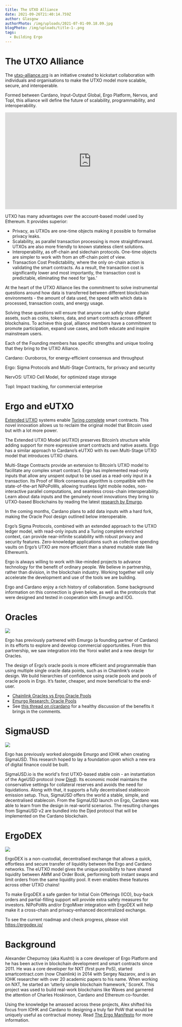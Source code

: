 ```yaml
---
title: The UTXO Alliance
date: 2021-09-26T21:40:14.759Z
author: Glasgow
authorPhoto: /img/uploads/2021-07-01-09.18.09.jpg
blogPhoto: /img/uploads/title-1-.png
tags:
  - Building Ergo
---
```

# The UTXO Alliance

The [utxo-alliance.org](https://utxo-alliance.org/) is an initiative created to kickstart collaboration with individuals and organisations to make the UTXO model more scalable, secure, and interoperable.

Formed between Cardano, Input-Output Global, Ergo Platform, Nervos, and Topl, this alliance will define the future of scalability, programmability, and interoperability. 

<iframe width="560" height="315" src="https://www.youtube.com/embed/PJfwhkPs2J4" title="YouTube video player" frameborder="0" allow="accelerometer; autoplay; clipboard-write; encrypted-media; gyroscope; picture-in-picture" allowfullscreen></iframe>

UTXO has many advantages over the account-based model used by Ethereum. It provides superior:

* Privacy, as UTXOs are one-time objects making it possible to formalise privacy leaks.
* Scalability, as parallel transaction processing is more straightforward. UTXOs are also more friendly to known stateless client solutions.
* Interoperability, as off-chain and sidechain protocols. One-time objects are simpler to work with from an off-chain point of view.
* Transaction Cost Predictability, where the only on-chain action is validating the smart contracts. As a result, the transaction cost is significantly lower and most importantly, the transaction cost is predictable, eliminating the need for ‘gas.’

At the heart of the UTXO Alliance lies the commitment to solve instrumental questions around how data is transferred between different blockchain environments - the amount of data used, the speed with which data is processed, transaction costs, and energy usage.

Solving these questions will ensure that anyone can safely share digital assets, such as coins, tokens, data, and smart contracts across different blockchains. To achieve this goal, alliance members have a commitment to promote participation, expand use cases, and both educate and inspire mainstream users.

Each of the Founding members has specific strengths and unique tooling that they bring to the UTXO Alliance.

Cardano: Ouroboros, for energy-efficient consensus and throughput

Ergo: Sigma Protocols and Multi-Stage Contracts, for privacy and security

NervOS: UTXO Cell Model, for optimized stage storage

Topl: Impact tracking, for commercial enterprise

# Ergo and eUTXO

[Extended UTXO](https://iohk.io/en/research/library/papers/the-extended-utxo-model/) systems enable [Turing complete](https://arxiv.org/abs/1806.10116) smart contracts. This novel innovation allows us to reclaim the original model that Bitcoin used but with a lot more power.

The Extended UTXO Model (eUTXO) preserves Bitcoin’s structure while adding support for more expressive smart contracts and native assets. Ergo has a similar approach to Cardano’s eUTXO with its own Multi-Stage UTXO model that introduces UTXO chains. 

Multi-Stage Contracts provide an extension to Bitcoin’s UTXO model to facilitate any complex smart contract. Ergo has implemented read-only inputs that allow any unspent output to be used as a read-only input in a transaction. Its Proof of Work consensus algorithm is compatible with the state-of-the-art NiPoPoWs, allowing trustless light mobile nodes, non-interactive parallel computations, and seamless cross-chain interoperability. Learn about data inputs and the genuinely novel innovations they bring to UTXO-based Blockchains by reading the latest [research by Emurgo](https://github.com/Emurgo/Emurgo-Research/blob/master/smart-contracts/Unlocking%20The%20Potential%20Of%20The%20UTXO%20Model.md).

In the coming months, Cardano plans to add data inputs with a hard fork, making the Oracle Pool design outlined below interoperable.

Ergo’s Sigma Protocols, combined with an extended approach to the UTXO ledger model, with read-only inputs and a Turing complete enriched context, can provide near-infinite scalability with robust privacy and security features. Zero-knowledge applications such as collective spending vaults on Ergo’s UTXO are more efficient than a shared mutable state like Ethereum’s.

Ergo is always willing to work with like-minded projects to advance technology for the benefit of ordinary people. We believe in partnership, rather than division, in the blockchain industry. Working together will only accelerate the development and use of the tools we are building.

Ergo and Cardano enjoy a rich history of collaboration. Some background information on this connection is given below, as well as the protocols that were designed and tested in cooperation with Emurgo and IOG.

# Oracles

![](https://lh5.googleusercontent.com/GavnzBX5QakWnKS2CIyP8iWJ2u66_hQL9uCQyDhMabT9LQW_gVqXOIEghgOOA6W5u3Nkm212FXjaBzzMp1p3AuMLbLI2eI7v5EjeuRU_H0TVZmUc5UgOKjLYWPJNNxhro47Ic_j2=s0)

Ergo has previously partnered with Emurgo (a founding partner of Cardano) in its efforts to explore and develop commercial opportunities. From this partnership, we saw integration into the Yoroi wallet and a new design for Oracles. 

The design of Ergo’s oracle pools is more efficient and programmable than using multiple single oracle data points, such as in Chainlink’s oracle design. We build hierarchies of confidence using oracle pools and pools of oracle pools in Ergo. It’s faster, cheaper, and more beneficial to the end-user.

* [Chainlink Oracles vs Ergo Oracle Pools](https://ergoplatform.org/en/blog/2021-04-27-chainlink-oracles-vs-ergo-oracle-pools/)
* [Emurgo Research: Oracle Pools](https://github.com/Emurgo/Emurgo-Research/blob/master/oracles/Oracle-Pools.md)
* See [this thread on r/cardano](https://www.reddit.com/r/cardano/comments/hgdy1d/emurgo_new_research_released_presenting_a_brand/) for a healthy discussion of the benefits it brings in the comments.

# SigmaUSD 

![](https://lh3.googleusercontent.com/2G2DaB_h6r3NM5Xl4ijvrd1Nwg92sOR4vfL16aQnAW94v9zxuV6cOOrIzucJi0Sl98jJqLFzIvDUOg165E8OCc48M6Yaarq01Cm_AVarnT5-0AgMhHBFGV4LjNfFhAtzw-xgAM48=s0)

Ergo has previously worked alongside Emurgo and IOHK when creating SigmaUSD. This research hoped to lay a foundation upon which a new era of digital finance could be built. 

SigmaUSD.io is the world's first UTXO-based stable coin - an instantiation of the AgeUSD protocol (now [Djed](https://iohk.io/en/blog/posts/2021/08/18/djed-implementing-algorithmic-stablecoins-for-proven-price-stability/)). Its economic model maintains the conservative settings for collateral reserves and avoids the need for liquidations. Along with that, it supports a fully decentralised stablecoin emission setup. Thus, SigmaUSD offers the world a stable, simple, and decentralised stablecoin. From the SigmaUSD launch on Ergo, Cardano was able to learn from the design in real-world scenarios. The resulting changes from SigmaUSD v2 are bundled into the Djed protocol that will be implemented on the Cardano blockchain.

# ErgoDEX

![](/img/uploads/tumblr_486f361b10c52d120dace53312245f71_4adb8900_2048.png)

ErgoDEX is a non-custodial, decentralised exchange that allows a quick, effortless and secure transfer of liquidity between the Ergo and Cardano networks. The eUTXO model gives the unique possibility to have shared liquidity between AMM and Order Book, performing both instant swaps and limit orders from the same liquidity pool. It even enables these features across other UTXO chains!

To make ErgoDEX a safe garden for Initial Coin Offerings (ICO), buy-back orders and partial-filling support will provide extra safety measures for investors. NIPoPoWs and/or ErgoMixer integration with ErgoDEX will help make it a cross-chain and privacy-enhanced decentralized exchange.

To see the current roadmap and check progress, please visit https://ergodex.io/

# Background

Alexander Chepurnoy (aka Kushti) is a core developer of Ergo Platform and he has been active in blockchain development and smart contracts since 2011. He was a core developer for NXT (first pure PoS), started smartcontract.com (now Chainlink) in 2014 with Sergey Nazarov, and is an IOHK researcher with over 20 academic papers to his name. When working on NXT, he started an ‘utterly simple blockchain framework,’ ScoreX. This project was used to build real-work blockchains like Waves and garnered the attention of Charles Hoskinson, Cardano and Ethereum co-founder.

Using the knowledge he amassed across these projects, Alex shifted his focus from IOHK and Cardano to designing a truly fair PoW that would be uniquely useful as contractual money. Read [The Ergo Manifesto](https://ergoplatform.org/en/blog/2021-04-26-the-ergo-manifesto/) for more information.